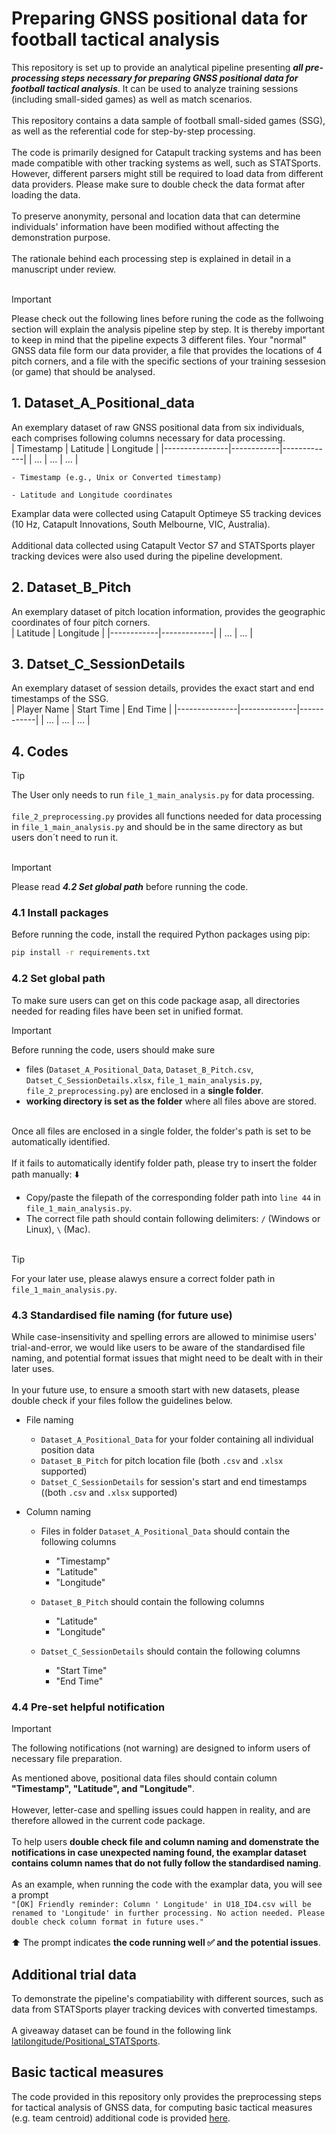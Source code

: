 # Preparing GNSS positional data for football tactical analysis

This repository is set up to provide an analytical pipeline presenting ***all pre-processing steps necessary for preparing GNSS positional data for football tactical analysis***. It can be used to analyze training sessions (including small-sided games) as well as match scenarios.</br></br>
This repository contains a data sample of football small-sided games (SSG), as well as the referential code for step-by-step processing.</br></br>
The code is primarily designed for Catapult tracking systems and has been made compatible with other tracking systems as well, such as STATSports. However, different parsers might still be required to load data from different data providers. Please make sure to double check the data format after loading the data.</br></br>
To preserve anonymity, personal and location data that can determine individuals' information have been modified without affecting the demonstration purpose.</br></br>
The rationale behind each processing step is explained in detail in a manuscript under review.</br></br>

> [!IMPORTANT]
> Please check out the following lines before runing the code as the follwoing section will explain the analysis pipeline step by step. It is thereby important to keep in mind that the pipeline expects 3 different files. Your "normal" GNSS data file form our data provider, a file that provides the locations of 4 pitch corners, and a file with the specific sections of your training sessesion (or game) that should be analysed. 
 

## 1. Dataset_A_Positional_data

An exemplary dataset of raw GNSS positional data from six individuals, each comprises following columns necessary for data processing.</br>
|   Timestamp    |  Latitude  |  Longitude  |
|----------------|------------|-------------|
|       ...      |     ...    |     ...     |

    - Timestamp (e.g., Unix or Converted timestamp)

    - Latitude and Longitude coordinates

Examplar data were collected using Catapult Optimeye S5 tracking devices (10 Hz, Catapult Innovations, South Melbourne, VIC, Australia).</br></br>
Additional data collected using Catapult Vector S7 and STATSports player tracking devices were also used during the pipeline development.

## 2. Dataset_B_Pitch

An exemplary dataset of pitch location information, provides the geographic coordinates of four pitch corners.</br>
|  Latitude  |  Longitude  |
|------------|-------------|
|     ...    |     ...     |

## 3. Datset_C_SessionDetails

An exemplary dataset of session details, provides the exact start and end timestamps of the SSG.</br>
|  Player Name  |  Start Time  |  End Time  |
|---------------|--------------|------------|
|      ...      |      ...     |     ...    |

## 4. Codes

> [!TIP]
>  The User only needs to run `file_1_main_analysis.py` for data processing.</br></br>
> `file_2_preprocessing.py` provides all functions needed for data processing in `file_1_main_analysis.py` and should be in the same directory as but users don´t need to run it.</br></br>

> [!IMPORTANT]
> Please read ***4.2 Set global path*** before running the code.

### 4.1 Install packages

Before running the code, install the required Python packages using pip:</br>
```bash
pip install -r requirements.txt
```

### 4.2 Set global path

To make sure users can get on this code package asap, all directories needed for reading files have been set in unified format.

> [!IMPORTANT]
> Before running the code, users should make sure
> - files (`Dataset_A_Positional_Data`, `Dataset_B_Pitch.csv`, `Datset_C_SessionDetails.xlsx`, `file_1_main_analysis.py`, `file_2_preprocessing.py`) are enclosed in a **single folder**.
> - **working directory is set as the folder** where all files above are stored.<br/><br/>

Once all files are enclosed in a single folder, the folder's path is set to be automatically identified.</br></br>
If it fails to automatically identify folder path, please try to insert the folder path manually: :arrow_down:</br>
  - Copy/paste the filepath of the corresponding folder path into `line 44` in `file_1_main_analysis.py`.
  - The correct file path should contain following delimiters: `/` (Windows or Linux), `\` (Mac).<br/><br/>

> [!TIP]
> For your later use, please alawys ensure a correct folder path in `file_1_main_analysis.py`.

### 4.3 Standardised file naming (for future use)

While case-insensitivity and spelling errors are allowed to minimise users' trial-and-error, we would like users to be aware of the standardised file naming, and potential format issues that might need to be dealt with in their later uses.</br></br>
In your future use, to ensure a smooth start with new datasets, please double check if your files follow the guidelines below.

- File naming

    - `Dataset_A_Positional_Data` for your folder containing all individual position data
    - `Dataset_B_Pitch` for pitch location file (both `.csv` and `.xlsx` supported)
    - `Datset_C_SessionDetails` for session's start and end timestamps ((both `.csv` and `.xlsx` supported)

- Column naming

    - Files in folder `Dataset_A_Positional_Data` should contain the following columns
        - "Timestamp"
        - "Latitude"
        - "Longitude"
    
    - `Dataset_B_Pitch` should contain the following columns
        - "Latitude"
        - "Longitude"
    
    - `Datset_C_SessionDetails` should contain the following columns
        - "Start Time"
        - "End Time"

### 4.4 Pre-set helpful notification

> [!IMPORTANT]
> The following notifications (not warning) are designed to inform users of necessary file preparation.

As mentioned above, positional data files should contain column **"Timestamp", "Latitude", and "Longitude"**.<br/><br/>
However, letter-case and spelling issues could happen in reality, and are therefore allowed in the current code package.<br/><br/>
To help users **double check file and column naming and domenstrate the notifications in case unexpected naming found, the examplar dataset contains column names that do not fully follow the standardised naming**.<br/><br/>
As an example, when running the code with the examplar data, you will see a prompt </br>
`"[OK] Friendly reminder: Column ' Longitude' in U18_ID4.csv will be renamed to 'Longitude' in further processing. No action needed. Please double check column format in future uses."`<br/></br>
:arrow_up: The prompt indicates **the code running well :white_check_mark: and the potential issues**.
    
## Additional trial data

To demonstrate the pipeline's compatiability with different sources, such as data from STATSports player tracking devices with converted timestamps.</br></br>
A giveaway dataset can be found in the following link [latilongitude/Positional_STATSports](https://github.com/latilongitude/Positional_STATSports).

## Basic tactical measures

The code provided in this repository only provides the preprocessing steps for tactical analysis of GNSS data, for computing basic tactical measures (e.g. team centroid) additional code is provided [here](https://github.com/latilongitude/Compute_basic_tactical_measures).
